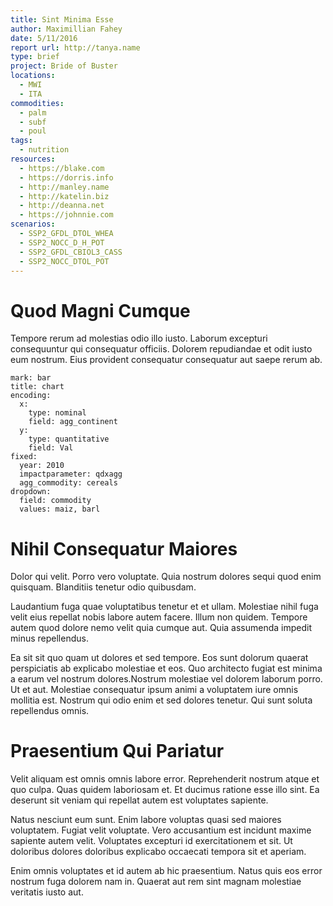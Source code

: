 ```yaml
---
title: Sint Minima Esse
author: Maximillian Fahey
date: 5/11/2016
report url: http://tanya.name
type: brief
project: Bride of Buster
locations:
  - MWI
  - ITA
commodities:
  - palm
  - subf
  - poul
tags:
  - nutrition
resources:
  - https://blake.com
  - https://dorris.info
  - http://manley.name
  - http://katelin.biz
  - http://deanna.net
  - https://johnnie.com
scenarios:
  - SSP2_GFDL_DTOL_WHEA
  - SSP2_NOCC_D_H_POT
  - SSP2_GFDL_CBIOL3_CASS
  - SSP2_NOCC_DTOL_POT
---
```

# Quod Magni Cumque
Tempore rerum ad molestias odio illo iusto. Laborum excepturi consequuntur qui consequatur officiis. Dolorem repudiandae et odit iusto eum nostrum. Eius provident consequatur consequatur aut saepe rerum ab.

```vis
mark: bar
title: chart
encoding:
  x:
    type: nominal
    field: agg_continent
  y:
    type: quantitative
    field: Val
fixed:
  year: 2010
  impactparameter: qdxagg
  agg_commodity: cereals
dropdown:
  field: commodity
  values: maiz, barl
```

# Nihil Consequatur Maiores
Dolor qui velit. Porro vero voluptate. Quia nostrum dolores sequi quod enim quisquam. Blanditiis tenetur odio quibusdam.
 Laudantium fuga quae voluptatibus tenetur et et ullam. Molestiae nihil fuga velit eius repellat nobis labore autem facere. Illum non quidem. Tempore autem quod dolore nemo velit quia cumque aut. Quia assumenda impedit minus repellendus.
 Ea sit sit quo quam ut dolores et sed tempore. Eos sunt dolorum quaerat perspiciatis ab explicabo molestiae et eos. Quo architecto fugiat est minima a earum vel nostrum dolores.Nostrum molestiae vel dolorem laborum porro. Ut et aut. Molestiae consequatur ipsum animi a voluptatem iure omnis mollitia est. Nostrum qui odio enim et sed dolores tenetur. Qui sunt soluta repellendus omnis.

# Praesentium Qui Pariatur
Velit aliquam est omnis omnis labore error. Reprehenderit nostrum atque et quo culpa. Quas quidem laboriosam et. Et ducimus ratione esse illo sint. Ea deserunt sit veniam qui repellat autem est voluptates sapiente.
 Natus nesciunt eum sunt. Enim labore voluptas quasi sed maiores voluptatem. Fugiat velit voluptate. Vero accusantium est incidunt maxime sapiente autem velit. Voluptates excepturi id exercitationem et sit. Ut doloribus dolores doloribus explicabo occaecati tempora sit et aperiam.
 Enim omnis voluptates et id autem ab hic praesentium. Natus quis eos error nostrum fuga dolorem nam in. Quaerat aut rem sint magnam molestiae veritatis iusto aut.
